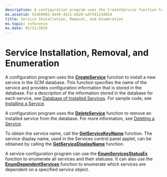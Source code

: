 ```yaml
---
description: A configuration program uses the CreateService function to install a new service in the SCM database.
ms.assetid: 554b9983-4e49-4b11-b420-a4754123d854
title: Service Installation, Removal, and Enumeration
ms.topic: reference
ms.date: 05/31/2018
---
```


# Service Installation, Removal, and Enumeration

A configuration program uses the [**CreateService**](/windows/desktop/api/Winsvc/nf-winsvc-createservicea) function to install a new service in the SCM database. This function specifies the name of the service and provides configuration information that is stored in the database. For a description of the information stored in the database for each service, see [Database of Installed Services](database-of-installed-services.md). For sample code, see [Installing a Service](installing-a-service.md).

A configuration program uses the [**DeleteService**](/windows/desktop/api/Winsvc/nf-winsvc-deleteservice) function to remove an installed service from the database. For more information, see [Deleting a Service](deleting-a-service.md).

To obtain the service name, call the [**GetServiceKeyName**](/windows/desktop/api/Winsvc/nf-winsvc-getservicekeynamea) function. The service display name, used in the Services control panel applet, can be obtained by calling the [**GetServiceDisplayName**](/windows/desktop/api/Winsvc/nf-winsvc-getservicedisplaynamea) function.

A service configuration program can use the [**EnumServicesStatusEx**](/windows/desktop/api/Winsvc/nf-winsvc-enumservicesstatusexa) function to enumerate all services and their statuses. It can also use the [**EnumDependentServices**](/windows/desktop/api/Winsvc/nf-winsvc-enumdependentservicesa) function to enumerate which services are dependent on a specified service object.

 

 



